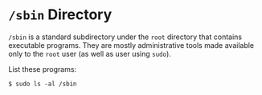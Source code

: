 # `/sbin` Directory

`/sbin` is a standard subdirectory under the `root` directory that contains executable programs. They are mostly administrative tools made available only to the `root` user (as well as user using `sudo`).

List these programs:

```console
$ sudo ls -al /sbin
```
